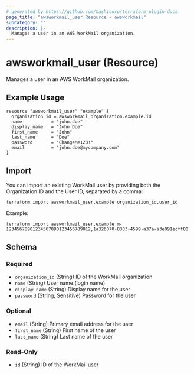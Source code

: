 ```yaml
---
# generated by https://github.com/hashicorp/terraform-plugin-docs
page_title: "awsworkmail_user Resource - awsworkmail"
subcategory: ""
description: |-
  Manages a user in an AWS WorkMail organization.
---
```


# awsworkmail_user (Resource)

Manages a user in an AWS WorkMail organization.

## Example Usage

```hcl
resource "awsworkmail_user" "example" {
  organization_id = awsworkmail_organization.example.id
  name           = "john.doe"
  display_name   = "John Doe"
  first_name     = "John"
  last_name      = "Doe"
  password       = "ChangeMe123!"
  email          = "john.doe@mycompany.com"
}
```

## Import

You can import an existing WorkMail user by providing both the Organization ID and the User ID, separated by a comma:

```
terraform import awsworkmail_user.example organization_id,user_id
```

Example:
```
terraform import awsworkmail_user.example m-12345678901234567890123456789012,1a326070-8303-4599-a37a-a3e091ecff00
```

<!-- schema generated by tfplugindocs -->
## Schema

### Required
- `organization_id` (String) ID of the WorkMail organization
- `name` (String) User name (login name)
- `display_name` (String) Display name for the user
- `password` (String, Sensitive) Password for the user

### Optional
- `email` (String) Primary email address for the user
- `first_name` (String) First name of the user
- `last_name` (String) Last name of the user

### Read-Only
- `id` (String) ID of the WorkMail user
